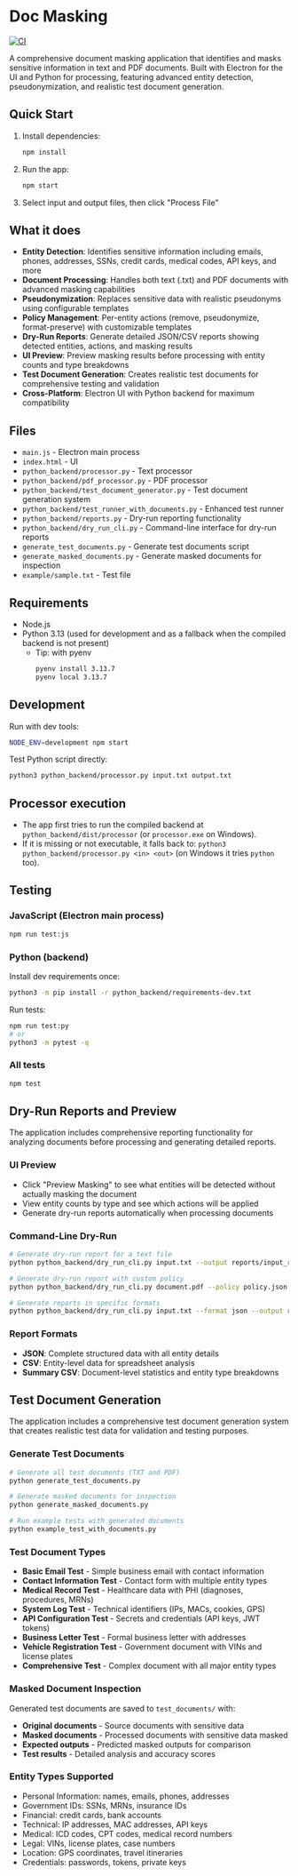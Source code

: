 # Doc Masking

[![CI](https://github.com/hielf/doc-masking/actions/workflows/ci.yml/badge.svg)](https://github.com/hielf/doc-masking/actions/workflows/ci.yml)

A comprehensive document masking application that identifies and masks sensitive information in text and PDF documents. Built with Electron for the UI and Python for processing, featuring advanced entity detection, pseudonymization, and realistic test document generation.

## Quick Start

1. Install dependencies:
   ```bash
   npm install
   ```

2. Run the app:
   ```bash
   npm start
   ```

3. Select input and output files, then click "Process File"

## What it does

- **Entity Detection**: Identifies sensitive information including emails, phones, addresses, SSNs, credit cards, medical codes, API keys, and more
- **Document Processing**: Handles both text (.txt) and PDF documents with advanced masking capabilities
- **Pseudonymization**: Replaces sensitive data with realistic pseudonyms using configurable templates
- **Policy Management**: Per-entity actions (remove, pseudonymize, format-preserve) with customizable templates
- **Dry-Run Reports**: Generate detailed JSON/CSV reports showing detected entities, actions, and masking results
- **UI Preview**: Preview masking results before processing with entity counts and type breakdowns
- **Test Document Generation**: Creates realistic test documents for comprehensive testing and validation
- **Cross-Platform**: Electron UI with Python backend for maximum compatibility

## Files

- `main.js` - Electron main process
- `index.html` - UI
- `python_backend/processor.py` - Text processor
- `python_backend/pdf_processor.py` - PDF processor
- `python_backend/test_document_generator.py` - Test document generation system
- `python_backend/test_runner_with_documents.py` - Enhanced test runner
- `python_backend/reports.py` - Dry-run reporting functionality
- `python_backend/dry_run_cli.py` - Command-line interface for dry-run reports
- `generate_test_documents.py` - Generate test documents script
- `generate_masked_documents.py` - Generate masked documents for inspection
- `example/sample.txt` - Test file

## Requirements

- Node.js
- Python 3.13 (used for development and as a fallback when the compiled backend is not present)
  - Tip: with pyenv
    ```bash
    pyenv install 3.13.7
    pyenv local 3.13.7
    ```

## Development

Run with dev tools:
```bash
NODE_ENV=development npm start
```

Test Python script directly:
```bash
python3 python_backend/processor.py input.txt output.txt
```

## Processor execution

- The app first tries to run the compiled backend at `python_backend/dist/processor` (or `processor.exe` on Windows).
- If it is missing or not executable, it falls back to: `python3 python_backend/processor.py <in> <out>` (on Windows it tries `python` too).

## Testing

### JavaScript (Electron main process)
```bash
npm run test:js
```

### Python (backend)
Install dev requirements once:
```bash
python3 -m pip install -r python_backend/requirements-dev.txt
```
Run tests:
```bash
npm run test:py
# or
python3 -m pytest -q
```

### All tests
```bash
npm test
```

## Dry-Run Reports and Preview

The application includes comprehensive reporting functionality for analyzing documents before processing and generating detailed reports.

### UI Preview
- Click "Preview Masking" to see what entities will be detected without actually masking the document
- View entity counts by type and see which actions will be applied
- Generate dry-run reports automatically when processing documents

### Command-Line Dry-Run
```bash
# Generate dry-run report for a text file
python python_backend/dry_run_cli.py input.txt --output reports/input_report

# Generate dry-run report with custom policy
python python_backend/dry_run_cli.py document.pdf --policy policy.json --output reports/document_report

# Generate reports in specific formats
python python_backend/dry_run_cli.py input.txt --format json --output reports/input_report
```

### Report Formats
- **JSON**: Complete structured data with all entity details
- **CSV**: Entity-level data for spreadsheet analysis
- **Summary CSV**: Document-level statistics and entity type breakdowns

## Test Document Generation

The application includes a comprehensive test document generation system that creates realistic test data for validation and testing purposes.

### Generate Test Documents
```bash
# Generate all test documents (TXT and PDF)
python generate_test_documents.py

# Generate masked documents for inspection
python generate_masked_documents.py

# Run example tests with generated documents
python example_test_with_documents.py
```

### Test Document Types
- **Basic Email Test** - Simple business email with contact information
- **Contact Information Test** - Contact form with multiple entity types
- **Medical Record Test** - Healthcare data with PHI (diagnoses, procedures, MRNs)
- **System Log Test** - Technical identifiers (IPs, MACs, cookies, GPS)
- **API Configuration Test** - Secrets and credentials (API keys, JWT tokens)
- **Business Letter Test** - Formal business letter with addresses
- **Vehicle Registration Test** - Government document with VINs and license plates
- **Comprehensive Test** - Complex document with all major entity types

### Masked Document Inspection
Generated test documents are saved to `test_documents/` with:
- **Original documents** - Source documents with sensitive data
- **Masked documents** - Processed documents with sensitive data masked
- **Expected outputs** - Predicted masked outputs for comparison
- **Test results** - Detailed analysis and accuracy scores

### Entity Types Supported
- Personal Information: names, emails, phones, addresses
- Government IDs: SSNs, MRNs, insurance IDs
- Financial: credit cards, bank accounts
- Technical: IP addresses, MAC addresses, API keys
- Medical: ICD codes, CPT codes, medical record numbers
- Legal: VINs, license plates, case numbers
- Location: GPS coordinates, travel itineraries
- Credentials: passwords, tokens, private keys

